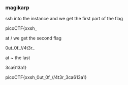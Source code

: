 ### magikarp

ssh into the instance and we get the first part of the flag

picoCTF{xxsh_

at / we get the second flag

0ut_0f_\/\/4t3r_

at ~ the last

3ca613a1}

picoCTF{xxsh_0ut_0f_\/\/4t3r_3ca613a1}